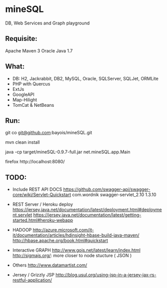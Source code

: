 mineSQL
=======
DB, Web Services and Graph playground

Requisite:
----------
Apache Maven 3
Oracle Java 1.7

What:
-----
 - DB: H2, Jackrabbit, DB2, MySQL, Oracle, SQLServer, SQLJet, ORMLite
 - PHP with Quercus
 - ExtJs
 - GoogleAPI
 - Map-Hilight
 - TomCat & NetBeans

Run:
----
git co git@github.com:bayois/mineSQL.git

mvn clean install

java -cp target/mineSQL-0.9.7-full.jar net.mineSQL.app.Main

firefox http://localhost:8080/


TODO:
----
- Include REST API DOCS 
    https://github.com/swagger-api/swagger-core/wiki/Servlet-Quickstart
    <dependency>
      <groupId>com.wordnik</groupId>
      <artifactId>swagger-servlet_2.10</artifactId>
      <version>1.3.10</version>
    </dependency>

- REST Server / Heroku deploy
    https://jersey.java.net/documentation/latest/deployment.html#deployment.servlet
    https://jersey.java.net/documentation/latest/getting-started.html#heroku-webapp

- HADOOP
    http://azure.microsoft.com/it-it/documentation/articles/hdinsight-hbase-build-java-maven/
    http://hbase.apache.org/book.html#quickstart

- Interactive GRAPH
    http://www.gojs.net/latest/learn/index.html
    http://sigmajs.org/: more closer to node stucture ( JSON )

- Others
    http://www.datamartist.com/

- Jersey / Grizzly JSP
    http://blog.usul.org/using-jsp-in-a-jersey-jax-rs-restful-application/
